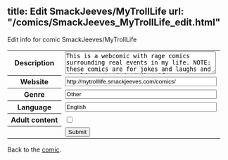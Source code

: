 title: Edit SmackJeeves/MyTrollLife
url: "/comics/SmackJeeves_MyTrollLife_edit.html"
---
Edit info for comic SmackJeeves/MyTrollLife

<form name="comic" action="http://gaepostmail.appspot.com/comic/" method="post">
<table class="comicinfo">
<tr>
<th>Description</th><td><textarea name="description" cols="40" rows="3">This is a webcomic with rage comics surrounding real events in my life. NOTE: these comics are for jokes and laughs and should not be judged (but if you wanna still bitch then why are you here in the first place, you knew what you were gonna expect in the tittle's picture) UPDATES: ***Normal Schedule: Once A Week or Once Every Second Week (depending on schedule)***</textarea></td>
</tr>
<tr>
<th>Website</th><td><input type="text" name="url" value="http://mytrolllife.smackjeeves.com/comics/" size="40"/></td>
</tr>
<tr>
<th>Genre</th><td><input type="text" name="genre" value="Other" size="40"/></td>
</tr>
<tr>
<th>Language</th><td><input type="text" name="language" value="English" size="40"/></td>
</tr>
<tr>
<th>Adult content</th><td><input type="checkbox" name="adult" value="adult" /></td>
</tr>
<tr>
<th></th><td>
<input type="hidden" name="comic" value="SmackJeeves_MyTrollLife" />
<input type="submit" name="submit" value="Submit" />
</td>
</tr>
</table>
</form>

Back to the [comic](SmackJeeves_MyTrollLife.html).
